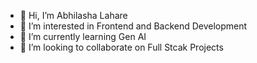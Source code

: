 - 👋 Hi, I’m Abhilasha Lahare
- 👀 I’m interested in Frontend and Backend Development
- 🌱 I’m currently learning Gen AI
- 💞️ I’m looking to collaborate on Full Stcak Projects


<!---
Abhilashalahare/Abhilashalahare is a ✨ special ✨ repository because its `README.md` (this file) appears on your GitHub profile.
You can click the Preview link to take a look at your changes.
--->
